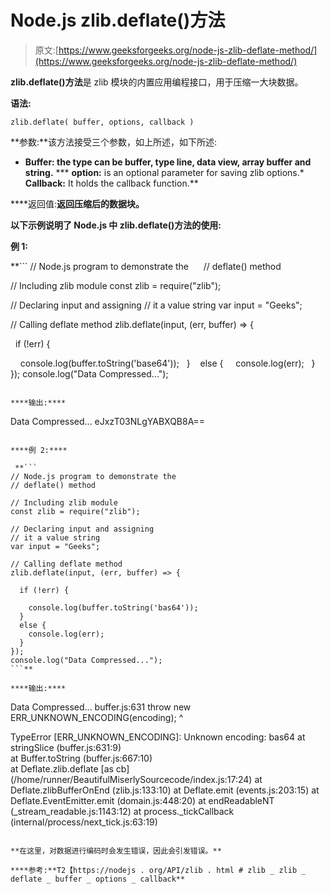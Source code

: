 # Node.js zlib.deflate()方法

> 原文:[https://www.geeksforgeeks.org/node-js-zlib-deflate-method/](https://www.geeksforgeeks.org/node-js-zlib-deflate-method/)

**zlib.deflate()方法**是 zlib 模块的内置应用编程接口，用于压缩一大块数据。

**语法:**

```
zlib.deflate( buffer, options, callback )
```

**参数:**该方法接受三个参数，如上所述，如下所述:

*   **Buffer: the type can be buffer, type line, data view, array buffer and string.**
***   **option:** is an optional parameter for saving zlib options.*   **Callback:** It holds the callback function.**

****返回值:**返回压缩后的数据块。**

**以下示例说明了 Node.js 中 **zlib.deflate()方法**的使用:**

****例 1:****

 **```
// Node.js program to demonstrate the     
// deflate() method

// Including zlib module
const zlib = require("zlib");

// Declaring input and assigning
// it a value string
var input = "Geeks";

// Calling deflate method
zlib.deflate(input, (err, buffer) => {

  if (!err) {

    console.log(buffer.toString('base64'));
  } 
  else {
    console.log(err);
  }
});
console.log("Data Compressed...");
```** 

****输出:****

```
Data Compressed...
eJxzT03NLgYABXQB8A== 
```

****例 2:****

 **```
// Node.js program to demonstrate the     
// deflate() method

// Including zlib module
const zlib = require("zlib");

// Declaring input and assigning
// it a value string
var input = "Geeks";

// Calling deflate method
zlib.deflate(input, (err, buffer) => {

  if (!err) {

    console.log(buffer.toString('bas64'));
  } 
  else {
    console.log(err);
  }
});
console.log("Data Compressed...");
```** 

****输出:****

```
Data Compressed...
buffer.js:631
  throw new ERR_UNKNOWN_ENCODING(encoding);
  ^

TypeError [ERR_UNKNOWN_ENCODING]: Unknown encoding: bas64
    at stringSlice (buffer.js:631:9)    
    at Buffer.toString (buffer.js:667:10)    
    at Deflate.zlib.deflate [as cb] 
(/home/runner/BeautifulMiserlySourcecode/index.js:17:24)
    at Deflate.zlibBufferOnEnd (zlib.js:133:10)
    at Deflate.emit (events.js:203:15)
    at Deflate.EventEmitter.emit (domain.js:448:20)
    at endReadableNT (_stream_readable.js:1143:12)
    at process._tickCallback (internal/process/next_tick.js:63:19) 
```

**在这里，对数据进行编码时会发生错误，因此会引发错误。**

****参考:**T2【https://nodejs . org/API/zlib . html # zlib _ zlib _ deflate _ buffer _ options _ callback**